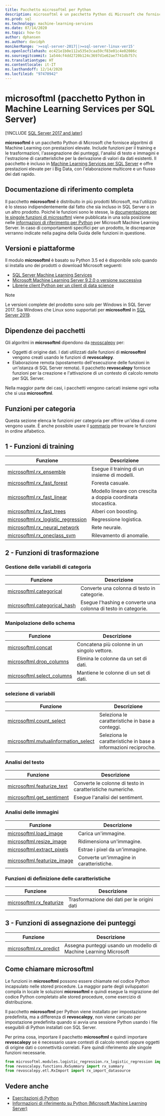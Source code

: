 ```yaml
---
title: Pacchetto microsoftml per Python
description: microsoftml è un pacchetto Python di Microsoft che fornisce algoritmi di Machine Learning con prestazioni elevate. Include funzioni per il training e le trasformazioni, l'assegnazione dei punteggi, l'analisi di testo e immagini e l'estrazione di caratteristiche per la derivazione di valori da dati esistenti. Il pacchetto è incluso in Machine Learning Services per SQL Server.
ms.prod: sql
ms.technology: machine-learning-services
ms.date: 07/14/2020
ms.topic: how-to
author: dphansen
ms.author: davidph
monikerRange: '>=sql-server-2017||>=sql-server-linux-ver15'
ms.openlocfilehash: ec421e1b0e112a535e3caa59cf83e01c4e02086c
ms.sourcegitcommit: 1a544cf4dd2720b124c3697d1e62ae7741db757c
ms.translationtype: HT
ms.contentlocale: it-IT
ms.lasthandoff: 12/14/2020
ms.locfileid: "97470942"
---
```

# <a name="microsoftml-python-package-in-sql-server-machine-learning-services"></a>microsoftml (pacchetto Python in Machine Learning Services per SQL Server)
[!INCLUDE [SQL Server 2017 and later](../../includes/applies-to-version/sqlserver2017.md)]

**microsoftml** è un pacchetto Python di Microsoft che fornisce algoritmi di Machine Learning con prestazioni elevate. Include funzioni per il training e le trasformazioni, l'assegnazione dei punteggi, l'analisi di testo e immagini e l'estrazione di caratteristiche per la derivazione di valori da dati esistenti. Il pacchetto è incluso in [Machine Learning Services per SQL Server](../sql-server-machine-learning-services.md) e offre prestazioni elevate per i Big Data, con l'elaborazione multicore e un flusso dei dati rapido.

## <a name="full-reference-documentation"></a>Documentazione di riferimento completa

Il pacchetto **microsoftml** è distribuito in più prodotti Microsoft, ma l'utilizzo è lo stesso indipendentemente dal fatto che sia incluso in SQL Server o in un altro prodotto. Poiché le funzioni sono le stesse, la [documentazione per le singole funzioni di microsoftml](/machine-learning-server/python-reference/microsoftml/microsoftml-package) viene pubblicata in una sola posizione nelle [informazioni di riferimento per Python](/machine-learning-server/python-reference/introducing-python-package-reference) per Microsoft Machine Learning Server. In caso di comportamenti specifici per un prodotto, le discrepanze verranno indicate nella pagina della Guida delle funzioni in questione.

## <a name="versions-and-platforms"></a>Versioni e piattaforme

Il modulo **microsoftml** è basato su Python 3.5 ed è disponibile solo quando si installa uno dei prodotti o download Microsoft seguenti:

+ [SQL Server Machine Learning Services](../install/sql-machine-learning-services-windows-install.md)
+ [Microsoft Machine Learning Server 9.2.0 o versione successiva](/machine-learning-server/)
+ [Librerie client Python per un client di data science](setup-python-client-tools-sql.md)

> [!NOTE]
> Le versioni complete del prodotto sono solo per Windows in SQL Server 2017. Sia Windows che Linux sono supportati per **microsoftml** in [SQL Server 2019](../../linux/sql-server-linux-setup-machine-learning.md).

## <a name="package-dependencies"></a>Dipendenze dei pacchetti

Gli algoritmi in **microsoftml** dipendono da [revoscalepy](ref-py-revoscalepy.md) per:

+ Oggetti di origine dati. I dati utilizzati dalle funzioni di **microsoftml** vengono creati usando le funzioni di **revoscalepy**.
+ Elaborazione remota (spostamento dell'esecuzione delle funzioni in un'istanza di SQL Server remota). Il pacchetto **revoscalepy** fornisce funzioni per la creazione e l'attivazione di un contesto di calcolo remoto per SQL Server.

Nella maggior parte dei casi, i pacchetti vengono caricati insieme ogni volta che si usa **microsoftml**.

## <a name="functions-by-category"></a>Funzioni per categoria

Questa sezione elenca le funzioni per categoria per offrire un'idea di come vengono usate. È anche possibile usare il [sommario](/machine-learning-server/python-reference/introducing-python-package-reference) per trovare le funzioni in ordine alfabetico.

## <a name="1-training-functions"></a>1 - Funzioni di training

| Funzione | Descrizione |
|----------|-------------|
|[microsoftml.rx_ensemble](/machine-learning-server/python-reference/microsoftml/rx-ensemble) | Esegue il training di un insieme di modelli. |
|[microsoftml.rx_fast_forest](/machine-learning-server/python-reference/microsoftml/rx-fast-forest)  | Foresta casuale. |
|[microsoftml.rx_fast_linear](/machine-learning-server/python-reference/microsoftml/rx-fast-linear) | Modello lineare con crescita a doppia coordinata stocastica. |
|[microsoftml.rx_fast_trees](/machine-learning-server/python-reference/microsoftml/rx-fast-trees) | Alberi con boosting. |
|[microsoftml.rx_logistic_regression](/machine-learning-server/python-reference/microsoftml/rx-logistic-regression) | Regressione logistica. |
|[microsoftml.rx_neural_network](/machine-learning-server/python-reference/microsoftml/rx-neural-network) | Rete neurale. |
|[microsoftml.rx_oneclass_svm](/machine-learning-server/python-reference/microsoftml/rx-oneclass-svm) | Rilevamento di anomalie. |

<a name="ml-transforms"></a>

## <a name="2-transform-functions"></a>2 - Funzioni di trasformazione

### <a name="categorical-variable-handling"></a>Gestione delle variabili di categoria

| Funzione | Descrizione |
|----------|-------------|
|[microsoftml.categorical](/machine-learning-server/python-reference/microsoftml/categorical) | Converte una colonna di testo in categorie. |
|[microsoftml.categorical_hash](/machine-learning-server/python-reference/microsoftml/categorical-hash) | Esegue l'hashing e converte una colonna di testo in categorie. |

### <a name="schema-manipulation"></a>Manipolazione dello schema

| Funzione | Descrizione |
|----------|-------------|
|[microsoftml.concat](/machine-learning-server/python-reference/microsoftml/concat) | Concatena più colonne in un singolo vettore. |
|[microsoftml.drop_columns](/machine-learning-server/python-reference/microsoftml/drop-columns) | Elimina le colonne da un set di dati. |
|[microsoftml.select_columns](/machine-learning-server/python-reference/microsoftml/select-columns) | Mantiene le colonne di un set di dati. |


### <a name="variable-selection"></a>selezione di variabili

| Funzione | Descrizione |
|----------|-------------|
|[microsoftml.count_select](/machine-learning-server/python-reference/microsoftml/count-select) |Seleziona le caratteristiche in base a conteggi. |
|[microsoftml.mutualinformation_select](/machine-learning-server/python-reference/microsoftml/mutualinformation-select) | Seleziona le caratteristiche in base a informazioni reciproche. |


### <a name="text-analytics"></a>Analisi del testo

| Funzione | Descrizione |
|----------|-------------|
|[microsoftml.featurize_text](/machine-learning-server/python-reference/microsoftml/featurize-text) | Converte le colonne di testo in caratteristiche numeriche. |
|[microsoftml.get_sentiment](/machine-learning-server/python-reference/microsoftml/get-sentiment) | Esegue l'analisi del sentiment. |


### <a name="image-analytics"></a>Analisi delle immagini 

| Funzione | Descrizione |
|----------|-------------|
|[microsoftml.load_image](/machine-learning-server/python-reference/microsoftml/load-image) | Carica un'immagine. |
|[microsoftml.resize_image](/machine-learning-server/python-reference/microsoftml/resize-image) | Ridimensiona un'immagine. |
|[microsoftml.extract_pixels](/machine-learning-server/python-reference/microsoftml/extract-pixels) | Estrae i pixel da un'immagine. |
|[microsoftml.featurize_image](/machine-learning-server/python-reference/microsoftml/featurize-image) | Converte un'immagine in caratteristiche. |

### <a name="featurization-functions"></a>Funzioni di definizione delle caratteristiche

| Funzione | Descrizione |
|----------|-------------|
|[microsoftml.rx_featurize](/machine-learning-server/python-reference/microsoftml/rx-featurize) | Trasformazione dei dati per le origini dati |

<a name="ml-scoring"></a>

## <a name="3-scoring-functions"></a>3 - Funzioni di assegnazione dei punteggi

| Funzione | Descrizione |
|----------|-------------|
|[microsoftml.rx_predict](/machine-learning-server/python-reference/microsoftml/rx-predict) | Assegna punteggi usando un modello di Machine Learning Microsoft |

## <a name="how-to-call-microsoftml"></a>Come chiamare microsoftml

Le funzioni in **microsoftml** possono essere chiamate nel codice Python incapsulato nelle stored procedure. La maggior parte degli sviluppatori compila in locale le soluzioni **microsoftml** e quindi esegue la migrazione del codice Python completato alle stored procedure, come esercizio di distribuzione.

Il pacchetto **microsoftml** per Python viene installato per impostazione predefinita, ma a differenza di **revoscalepy**, non viene caricato per impostazione predefinita quando si avvia una sessione Python usando i file eseguibili di Python installati con SQL Server.

Per prima cosa, importare il pacchetto **microsoftml** e quindi importare **revoscalepy** se è necessario usare contesti di calcolo remoti oppure oggetti di origine dati o connettività correlati. Fare quindi riferimento alle singole funzioni necessarie.

```python
from microsoftml.modules.logistic_regression.rx_logistic_regression import rx_logistic_regression
from revoscalepy.functions.RxSummary import rx_summary
from revoscalepy.etl.RxImport import rx_import_datasource
```

## <a name="see-also"></a>Vedere anche

+ [Esercitazioni di Python](../tutorials/python-tutorials.md)
+ [Informazioni di riferimento su Python (Microsoft Machine Learning Server)](/machine-learning-server/python-reference/introducing-python-package-reference)